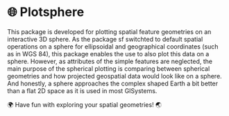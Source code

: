 # :globe_with_meridians: Plotsphere

This package is developed for plotting spatial feature geometries on an interactive 3D sphere. As the package sf switchted to default spatial operations on a sphere for ellipsoidal and geographical coordinates (such as in WGS 84), this package enables the use to also plot this data on a sphere. However, as attributes of the simple features are neglected, the main purpose of the spherical plotting is comparing between spherical geometries and how projected geospatial data would look like on a sphere. And honestly, a sphere approaches the complex shaped Earth a bit better than a flat 2D space as it is used in most GISystems.

:earth_africa: Have fun with exploring your spatial geometries! :earth_asia:
